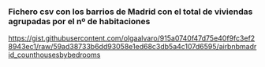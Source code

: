 ### Fichero csv con los barrios de Madrid con el total de viviendas agrupadas por el nº de habitaciones

https://gist.githubusercontent.com/olgaalvaro/915a0740f47d75e40f9fc3ef28943ec1/raw/59ad38733b6dd93058e1ed68c3db5a4c107d6595/airbnbmadrid_counthousesbybedrooms
